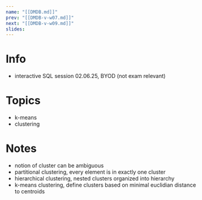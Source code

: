 ```yaml
---
name: "[[DMDB.md]]"
prev: "[[DMDB-v-w07.md]]"
next: "[[DMDB-v-w09.md]]"
slides:
---
```



# Info
- interactive SQL session 02.06.25, BYOD (not exam relevant)


# Topics
- k-means
- clustering


# Notes
- notion of cluster can be ambiguous
- partitional clustering, every element is in exactly one cluster
- hierarchical clustering, nested clusters organized into hierarchy
- k-means clustering, define clusters based on minimal euclidian distance to centroids